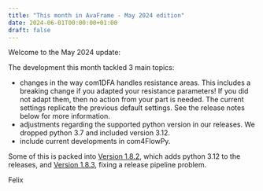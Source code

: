```yaml
---
title: "This month in AvaFrame - May 2024 edition"
date: 2024-06-01T00:00:00+01:00
draft: false
---
```


Welcome to the May 2024 update:

The development this month tackled 3 main topics:

- changes in the way com1DFA handles resistance areas. This includes a breaking change if you adapted your 
  resistance parameters! If you did not adapt them, then no action from your part is needed. The current settings 
  replicate the previous default settings. See the release notes below for more information.  
- adjustments regarding the supported python version in our releases. We dropped python 3.7 and included version 3.12.
- include current developments in com4FlowPy. 

Some of this is packed into [Version 1.8.2](https://avaframe.org/posts/version1_8_2/), which adds python 3.12 
to the releases, and [Version 1.8.3](https://avaframe.org/posts/version1_8_3/), fixing a release pipeline problem. 

Felix

